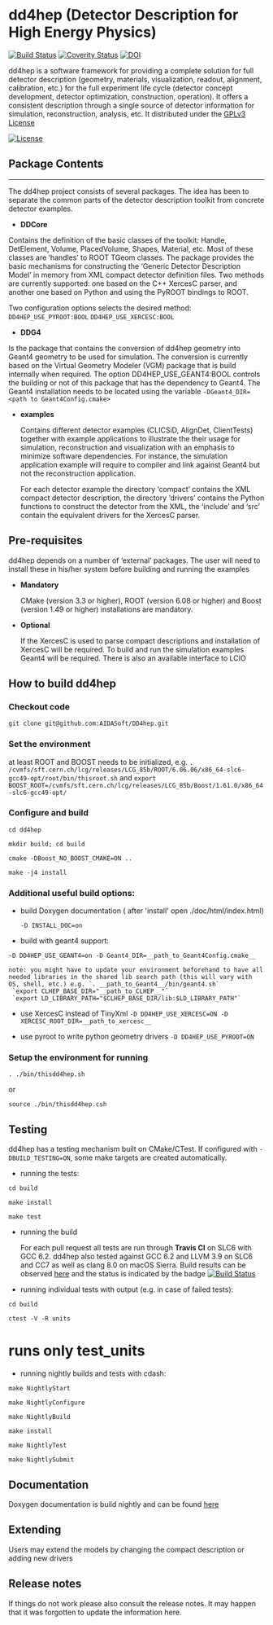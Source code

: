 # dd4hep (Detector Description for High Energy Physics)
[![Build Status](https://travis-ci.org/AIDASoft/DD4hep.svg?branch=master)](https://travis-ci.org/AIDASoft/DD4hep)
[![Coverity Status](https://scan.coverity.com/projects/10713/badge.svg)](https://scan.coverity.com/projects/DD4hep)
[![DOI](https://zenodo.org/badge/60682190.svg)](https://zenodo.org/badge/latestdoi/60682190)

dd4hep is a software framework for providing a complete solution for full detector description
(geometry, materials, visualization, readout, alignment, calibration, etc.) for the full experiment life cycle (detector concept development, detector optimization, construction, operation). It offers a consistent description through a single source of detector information for simulation, reconstruction, analysis, etc. It distributed under the [GPLv3 License](http://www.gnu.org/licenses/gpl-3.0.en.html)

[![License](https://www.gnu.org/graphics/gplv3-127x51.png)](https://www.gnu.org/licenses/gpl-3.0.en.html)

## Package Contents
-------------------
The dd4hep project consists of several packages. The idea has been to separate the common parts of the detector description toolkit from concrete detector examples.

- **DDCore**

 Contains the definition of the basic classes of the toolkit: Handle, DetElement, Volume, PlacedVolume, Shapes, Material, etc. Most of these classes are ‘handles’ to ROOT TGeom classes. The package provides the basic mechanisms for constructing the ‘Generic Detector Description Model’ in memory from XML compact detector definition files. Two methods are currently supported: one based on the C++ XercesC parser, and another one based on Python and using the PyROOT bindings to ROOT. 

 Two configuration options selects the desired method:
    `DD4HEP_USE_PYROOT:BOOL`
    `DD4HEP_USE_XERCESC:BOOL`

- **DDG4**

 Is the package that contains the conversion of dd4hep geometry into Geant4 geometry to be used for simulation. The conversion is currently based on the Virtual Geometry Modeler (VGM) package that is build internally when required. The option DD4HEP_USE_GEANT4:BOOL controls the building or not of this package that has the dependency to Geant4. The Geant4 installation needs to be located using the variable `-DGeant4_DIR=<path to Geant4Config.cmake>`

- **examples**

  Contains different detector examples (CLICSiD, AlignDet, ClientTests) together with example applications to illustrate the their usage for simulation, reconstruction and visualization with an emphasis to minimize software dependencies. For instance, the simulation application example will require to compiler and link against Geant4 but not the reconstruction application.

  For each detector example the directory ‘compact’ contains the XML compact detector description, the 
directory ‘drivers’ contains the Python functions to construct the detector from the XML, the ‘include’ 
and ‘src’ contain the equivalent drivers for the XercesC parser.

## Pre-requisites

  dd4hep depends on a number of ‘external’ packages. The user will need to install these in his/her 
system before building and running the examples

- **Mandatory**

  CMake (version 3.3 or higher), ROOT (version 6.08 or higher) and Boost (version 1.49 or higher) installations are mandatory.

- **Optional**

  If the XercesC is used to parse compact descriptions and installation of XercesC will be required. To build and run the simulation examples Geant4 will be required. There is also an available interface to LCIO

## How to build dd4hep 
### Checkout code
`git clone git@github.com:AIDASoft/DD4hep.git`

### Set the environment 
at least ROOT and BOOST needs to be initialized, e.g.
`. /cvmfs/sft.cern.ch/lcg/releases/LCG_85b/ROOT/6.06.06/x86_64-slc6-gcc49-opt/root/bin/thisroot.sh`
and
`export BOOST_ROOT=/cvmfs/sft.cern.ch/lcg/releases/LCG_85b/Boost/1.61.0/x86_64-slc6-gcc49-opt/`

### Configure and build 

  `cd dd4hep`

  `mkdir build; cd build`

  `cmake -DBoost_NO_BOOST_CMAKE=ON ..`

  `make -j4 install`

### Additional useful build options:

  * build Doxygen documentation ( after 'install' open ./doc/html/index.html)

    `-D INSTALL_DOC=on `
 
  * build with geant4 support:

   `-D DD4HEP_USE_GEANT4=on -D Geant4_DIR=__path_to_Geant4Config.cmake__`
  
    note: you might have to update your environment beforehand to have all needed libraries in the shared lib search path (this will vary with OS, shell, etc.) e.g. `. __path_to_Geant4__/bin/geant4.sh`
     `export CLHEP_BASE_DIR="__path_to_CLHEP__"`
     `export LD_LIBRARY_PATH="$CLHEP_BASE_DIR/lib:$LD_LIBRARY_PATH"`
     

  * use XercesC instead of TinyXml
  `-D DD4HEP_USE_XERCESC=ON -D XERCESC_ROOT_DIR=__path_to_xercesc__`


  * use pyroot to write python geometry drivers 
   `-D DD4HEP_USE_PYROOT=ON`

### Setup the environment for running 
  
  `. ./bin/thisdd4hep.sh`

or

  `source ./bin/thisdd4hep.csh`


## Testing


 dd4hep has a testing mechanism built on CMake/CTest. If configured with `-DBUILD_TESTING=ON`, some make targets are
 created automatically. 

 - running the tests:

  `cd build`

  `make install`

  `make test`

 - running the build 

   For each pull request all tests are run through **Travis CI** on SLC6 with GCC 6.2. dd4hep also tested against GCC 6.2 and LLVM 3.9 on SLC6 and CC7 as well as clang 8.0 on macOS Sierra. Build results can be observed [here](https://travis-ci.org/AIDASoft/DD4hep) and the status is indicated by the badge [![Build Status](https://travis-ci.org/AIDASoft/DD4hep.svg?branch=master)](https://travis-ci.org/AIDASoft/DD4hep)


 - running individual tests with output (e.g. in case of failed tests):

  `cd build` 

  `ctest -V -R units`
  # runs only test_units

 - running nightly builds and tests with cdash:

  `make NightlyStart`

  `make NightlyConfigure`

  `make NightlyBuild`

  `make install`

  `make NightlyTest`

  `make NightlySubmit`

## Documentation

Doxygen documentation is build nightly and can be found [here](http://test-dd4hep.web.cern.ch/test-dd4hep/doxygen/html/index.html)


## Extending

Users may extend the models by changing the compact description or adding new drivers


## Release notes

If things do not work please also consult the release notes. It may happen that it was forgotten to update the information here.


